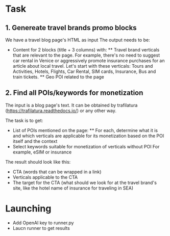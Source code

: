 # Task
## 1. Genereate travel brands promo blocks
We have a travel blog page's HTML  as input
The output needs to be:
* Content for 2 blocks (title + 3 columns) with:
** Travel brand verticals that are relevant to the page. For example, there's no need to suggest car rental in Venice or aggressively promote insurance purchases for an article about local travel. Let's start with these verticals: Tours and Activities, Hotels, Flights, Car Rental, SIM cards, Insurance, Bus and train tickets.
** Geo POI related to the page

## 2. Find all POIs/keywords for monetization 
The input is a blog page's text. It can be obtained by trafilatura (https://trafilatura.readthedocs.io/) or any other way.

The task is to get:
* List of POIs mentioned on the page:
** For each, determine what it is and which verticals are applicable for its monetization based on the POI itself and the context
* Select keywords suitable for monetization of verticals without POI
For example, eSIM or insurance

The result should look like this:
* CTA (words that can be wrapped in a link)
* Verticals applicable to the CTA
* The target for the CTA (what should we look for at the travel brand's site, like the hotel name of insurance for traveling in SEA)

# Launching
* Add OpenAI key to runner.py
* Laucn runner to get results